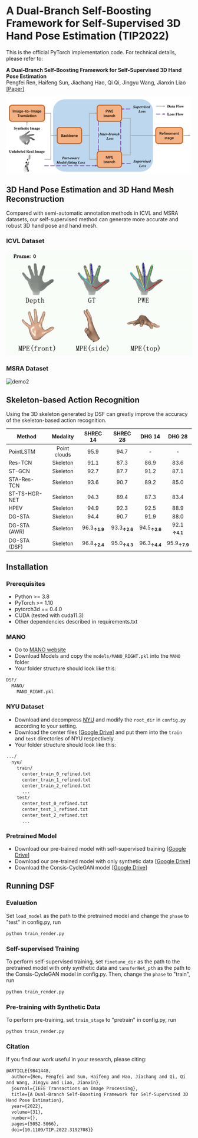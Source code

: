 # A Dual-Branch Self-Boosting Framework for Self-Supervised 3D Hand Pose Estimation (TIP2022) 

This is the official PyTorch implementation code. For technical details, please refer to:

**A Dual-Branch Self-Boosting Framework for Self-Supervised 3D Hand Pose Estimation** <br />
Pengfei Ren, Haifeng Sun, Jiachang Hao, Qi Qi, Jingyu Wang, Jianxin Liao <br />
[[Paper]](https://ieeexplore.ieee.org/document/9841448)

<img src="pic/S1-introduction.jpg" width = 900 align=middle>


## 3D Hand Pose Estimation and 3D Hand Mesh Reconstruction
Compared with semi-automatic annotation methods in ICVL and MSRA datasets, our self-supervised method can generate more accurate and robust 3D hand pose and hand mesh.

### ICVL Dataset
![demo1](pic/ICVL.gif)

### MSRA Dataset
![demo2](pic/MSRA.gif)

## Skeleton-based Action Recognition
Using the 3D skeleton generated by DSF can greatly improve the accuracy of the skeleton-based action recognition.

 |  Method      |   Modality   | SHREC 14| SHREC 28 | DHG 14 | DHG 28 |
 | ---          | :---:        | :---: | :---: |:---: | :---:|
 | PointLSTM    | Point clouds | 95.9  | 94.7  | -    | -    |
 | Res-TCN      | Skeleton     | 91.1  | 87.3  | 86.9 | 83.6 |
 | ST-GCN       | Skeleton     | 92.7  | 87.7  | 91.2 | 87.1 |
 | STA-Res-TCN  | Skeleton     | 93.6  | 90.7  | 89.2 | 85.0 |
 | ST-TS-HGR-NET| Skeleton     | 94.3  | 89.4  | 87.3 | 83.4 |
 | HPEV         | Skeleton     | 94.9  | 92.3  | 92.5 | 88.9 |
 | DG-STA       | Skeleton     | 94.4  | 90.7  | 91.9 | 88.0 |
 | DG-STA (AWR) | Skeleton     | 96.3<sub>**↑1.9** | 93.3<sub>**↑2.6**  | 94.5<sub>**↑2.6** | 92.1 <sub>**↑4.1** |
 | DG-STA (DSF) | Skeleton     | 96.8<sub>**↑2.4** | 95.0<sub>**↑4.3**  | 96.3<sub>**↑4.4** | 95.9<sub>**↑7.9** |

## Installation
### Prerequisites

- Python >= 3.8
- PyTorch >= 1.10
- pytorch3d == 0.4.0
- CUDA (tested with cuda11.3)
- Other dependencies described in requirements.txt

### MANO

- Go to [MANO website](http://mano.is.tue.mpg.de/)
- Download Models and copy the `models/MANO_RIGHT.pkl` into the `MANO` folder
- Your folder structure should look like this:
```
DSF/
  MANO/
    MANO_RIGHT.pkl
```
### NYU Dataset
- Download and decompress [NYU](https://jonathantompson.github.io/NYU_Hand_Pose_Dataset.htm) and modify the `root_dir` in `config.py` according to your setting.
- Download the center files [[Google Drive](https://drive.google.com/drive/folders/1POQ5g3LnzAtXCvtzVF_WJoZuxLoseKuX?usp=sharing)] and put them into the `train` and `test` directories of NYU respectively.
- Your folder structure should look like this:
```
.../
  nyu/
    train/
      center_train_0_refined.txt
      center_train_1_refined.txt
      center_train_2_refined.txt
      ...
    test/
      center_test_0_refined.txt
      center_test_1_refined.txt
      center_test_2_refined.txt
      ...
```
### Pretrained Model
- Download our pre-trained model with self-supervised training [[Google Drive](https://drive.google.com/drive/folders/1XCU3ZifvaF47Fih9y-i47kTshwvcNzii?usp=sharing)]
- Download our pre-trained model with only synthetic data [[Google Drive](https://drive.google.com/drive/folders/1VQDbboU8dVSMi2ZA26mkkDJ3jOPxDTWy?usp=sharing)]
- Download the Consis-CycleGAN model [[Google Drive](https://drive.google.com/drive/folders/1tyiLc8isxyfg7vi8cS9F4gmCzrSmceBc?usp=sharing)]

## Running DSF
### Evaluation
Set `load_model` as the path to the pretrained model and change the `phase` to "test" in config.py, run
```bash
python train_render.py
```

### Self-supervised Training
To perform self-supervised training, set `finetune_dir` as the path to the pretrained model with only synthetic data and `tansferNet_pth` as the path to the Consis-CycleGAN model in config.py.
Then, change the `phase` to "train", run
```bash
python train_render.py
```

### Pre-training with Synthetic Data
To perform pre-training, set `train_stage` to "pretrain" in config.py, run
```bash
python train_render.py
```
### Citation

If you find our work useful in your research, please citing:

```
@ARTICLE{9841448,
  author={Ren, Pengfei and Sun, Haifeng and Hao, Jiachang and Qi, Qi and Wang, Jingyu and Liao, Jianxin},
  journal={IEEE Transactions on Image Processing}, 
  title={A Dual-Branch Self-Boosting Framework for Self-Supervised 3D Hand Pose Estimation}, 
  year={2022},
  volume={31},
  number={},
  pages={5052-5066},
  doi={10.1109/TIP.2022.3192708}}
```

